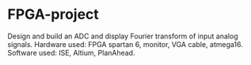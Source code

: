 # FPGA-project
Design and build an ADC and display Fourier transform of input analog signals.
Hardware used: FPGA spartan 6, monitor, VGA cable, atmega16.
Software used: ISE, Altium, PlanAhead. 
